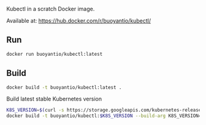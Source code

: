 Kubectl in a scratch Docker image.

Available at: https://hub.docker.com/r/buoyantio/kubectl/

## Run

```bash
docker run buoyantio/kubectl:latest
```

## Build

```bash
docker build -t buoyantio/kubectl:latest .
```

Build latest stable Kubernetes version

```bash
K8S_VERSION=$(curl -s https://storage.googleapis.com/kubernetes-release/release/stable.txt)
docker build -t buoyantio/kubectl:$K8S_VERSION --build-arg K8S_VERSION=$K8S_VERSION .
```
